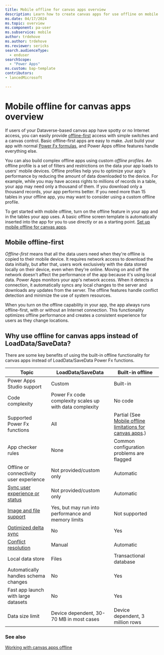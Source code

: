 ```yaml
---
title: Mobile offline for canvas apps overview
description: Learn how to create canvas apps for use offline on mobile devices in Microsoft Power Apps.
ms.date: 04/17/2024
ms.topic: overview
ms.component: pa-user
ms.subservice: mobile
author: trdehove
ms.author: trdehove
ms.reviewer: sericks
search.audienceType: 
  - enduser
searchScope:
  - "Power Apps"
ms.custom: bap-template
contributors:
- lancedMicrosoft
  
---
```


# Mobile offline for canvas apps overview

If users of your Dataverse-based canvas app have spotty or no Internet access, you can easily provide [offline-first](#mobile-offline-first) access with simple switches and a canvas control. Basic offline-first apps are easy to make. Just build your app with normal [Power Fx formulas](/power-platform/power-fx/formula-reference), and Power Apps offline features handle everything else.

You can also build complex offline apps using custom *offline profiles*. An offline profile is a set of filters and restrictions on the data your app loads to users' mobile devices. Offline profiles help you to optimize your app's performance by reducing the amount of data downloaded to the device. For example, while you may have access rights to millions of records in a table, your app may need only a thousand of them. If you download only a thousand records, your app performs better. If you need more than 15 tables in your offline app, you may want to consider using a custom offline profile.

To get started with mobile offline, turn on the offline feature in your app and in the tables your app uses. A basic offline screen template is automatically inserted into the app for you to use directly or as a starting point. [Set up mobile offline for canvas apps](canvas-mobile-offline-setup.md).

## Mobile offline-first

*Offline-first* means that all the data users need when they're offline is copied to their mobile device. It requires network access to download the data initially, but after that, users work exclusively with the data stored locally on their device, even when they're online. Moving on and off the network doesn't affect the performance of the app because it's using local data. Power Apps monitors your app's network access. When it detects a connection, it automatically syncs any local changes to the server and downloads any updates from the server. The offline features handle conflict detection and minimize the use of system resources.

When you turn on the offline capability in your app, the app always runs offline-first, with or without an Internet connection. This functionality optimizes offline performance and creates a consistent experience for users as they change locations.

## Why use offline for canvas apps instead of LoadData/SaveData?

There are some key benefits of using the built-in offline functionality for canvas apps instead of LoadData/SaveData Power Fx functions.  

|Topic    |LoadData/SaveData | Built-in offline |
|---------|--------------------|------------------|
|Power Apps Studio support	|Custom	| Built-in|
|Code complexity	|Power Fx code complexity scales up with data complexity	|No code|
|Supported Power Fx functions |	All |	Partial (See [Mobile offline limitations for canvas apps](limitations-canvas-apps.md#limitations-and-known-issues).)|
|App checker rules|	None	|Common configuration problems are flagged|
|Offline or connectivity user experience	| Not provided/custom only	|Automatic|
|[Sync user experience or status](canvas-mobile-offline-working.md#sync-status-icons)	|Not provided/custom only |	Automatic|
|[Image and file support](files-images-offline-canvas-apps.md)|	Yes, but may run into performance and memory limits	|Not supported|
|[Optimized delta sync](canvas-mobile-offline-working.md)|	No|	Yes|
|[Conflict resolution](/resolve-sync-conflicts.md#sync-conflict)	|Manual	|Automatic|
|Local data store	|Files	|Transactional database|
|Automatically handles schema changes	|No	|Yes|
|Fast app launch with large datasets	|No	|Yes|
|Data size limit|	Device dependent, 30-70 MB in most cases	|Device dependent, 3 million rows|

### See also

[Working with canvas apps offline](canvas-mobile-offline-working.md)
